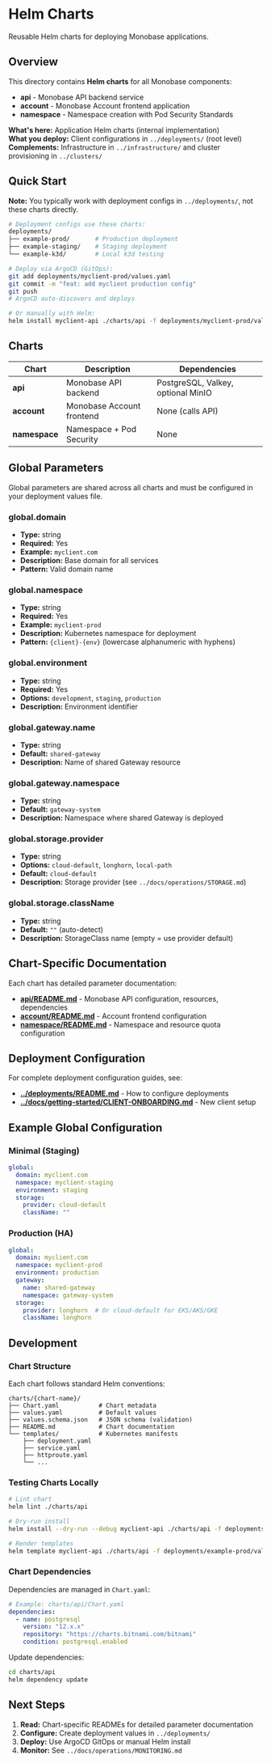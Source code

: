 # Helm Charts

Reusable Helm charts for deploying Monobase applications.

## Overview

This directory contains **Helm charts** for all Monobase components:

- **api** - Monobase API backend service
- **account** - Monobase Account frontend application  
- **namespace** - Namespace creation with Pod Security Standards

**What's here:** Application Helm charts (internal implementation)  
**What you deploy:** Client configurations in `../deployments/` (root level)  
**Complements:** Infrastructure in `../infrastructure/` and cluster provisioning in `../clusters/`

## Quick Start

**Note:** You typically work with deployment configs in `../deployments/`, not these charts directly.

```bash
# Deployment configs use these charts:
deployments/
├── example-prod/       # Production deployment
├── example-staging/    # Staging deployment
└── example-k3d/        # Local k3d testing

# Deploy via ArgoCD (GitOps):
git add deployments/myclient-prod/values.yaml
git commit -m "feat: add myclient production config"
git push
# ArgoCD auto-discovers and deploys

# Or manually with Helm:
helm install myclient-api ./charts/api -f deployments/myclient-prod/values.yaml
```

## Charts

| Chart | Description | Dependencies |
|-------|-------------|--------------|
| **api** | Monobase API backend | PostgreSQL, Valkey, optional MinIO |
| **account** | Monobase Account frontend | None (calls API) |
| **namespace** | Namespace + Pod Security | None |

## Global Parameters

Global parameters are shared across all charts and must be configured in your deployment values file.

### global.domain
- **Type:** string
- **Required:** Yes
- **Example:** `myclient.com`
- **Description:** Base domain for all services
- **Pattern:** Valid domain name

### global.namespace
- **Type:** string
- **Required:** Yes
- **Example:** `myclient-prod`
- **Description:** Kubernetes namespace for deployment
- **Pattern:** `{client}-{env}` (lowercase alphanumeric with hyphens)

### global.environment
- **Type:** string
- **Required:** Yes
- **Options:** `development`, `staging`, `production`
- **Description:** Environment identifier

### global.gateway.name
- **Type:** string
- **Default:** `shared-gateway`
- **Description:** Name of shared Gateway resource

### global.gateway.namespace
- **Type:** string
- **Default:** `gateway-system`
- **Description:** Namespace where shared Gateway is deployed

### global.storage.provider
- **Type:** string
- **Options:** `cloud-default`, `longhorn`, `local-path`
- **Default:** `cloud-default`
- **Description:** Storage provider (see `../docs/operations/STORAGE.md`)

### global.storage.className
- **Type:** string
- **Default:** `""` (auto-detect)
- **Description:** StorageClass name (empty = use provider default)

## Chart-Specific Documentation

Each chart has detailed parameter documentation:

- **[api/README.md](api/README.md)** - Monobase API configuration, resources, dependencies
- **[account/README.md](account/README.md)** - Account frontend configuration
- **[namespace/README.md](namespace/README.md)** - Namespace and resource quota configuration

## Deployment Configuration

For complete deployment configuration guides, see:

- **[../deployments/README.md](../deployments/README.md)** - How to configure deployments
- **[../docs/getting-started/CLIENT-ONBOARDING.md](../docs/getting-started/CLIENT-ONBOARDING.md)** - New client setup

## Example Global Configuration

### Minimal (Staging)

```yaml
global:
  domain: myclient.com
  namespace: myclient-staging
  environment: staging
  storage:
    provider: cloud-default
    className: ""
```

### Production (HA)

```yaml
global:
  domain: myclient.com
  namespace: myclient-prod
  environment: production
  gateway:
    name: shared-gateway
    namespace: gateway-system
  storage:
    provider: longhorn  # Or cloud-default for EKS/AKS/GKE
    className: longhorn
```

## Development

### Chart Structure

Each chart follows standard Helm conventions:

```
charts/{chart-name}/
├── Chart.yaml           # Chart metadata
├── values.yaml          # Default values
├── values.schema.json   # JSON schema (validation)
├── README.md            # Chart documentation
└── templates/           # Kubernetes manifests
    ├── deployment.yaml
    ├── service.yaml
    ├── httproute.yaml
    └── ...
```

### Testing Charts Locally

```bash
# Lint chart
helm lint ./charts/api

# Dry-run install
helm install --dry-run --debug myclient-api ./charts/api -f deployments/example-prod/values.yaml

# Render templates
helm template myclient-api ./charts/api -f deployments/example-prod/values.yaml
```

### Chart Dependencies

Dependencies are managed in `Chart.yaml`:

```yaml
# Example: charts/api/Chart.yaml
dependencies:
  - name: postgresql
    version: "12.x.x"
    repository: "https://charts.bitnami.com/bitnami"
    condition: postgresql.enabled
```

Update dependencies:

```bash
cd charts/api
helm dependency update
```

## Next Steps

1. **Read:** Chart-specific READMEs for detailed parameter documentation
2. **Configure:** Create deployment values in `../deployments/`
3. **Deploy:** Use ArgoCD GitOps or manual Helm install
4. **Monitor:** See `../docs/operations/MONITORING.md`
